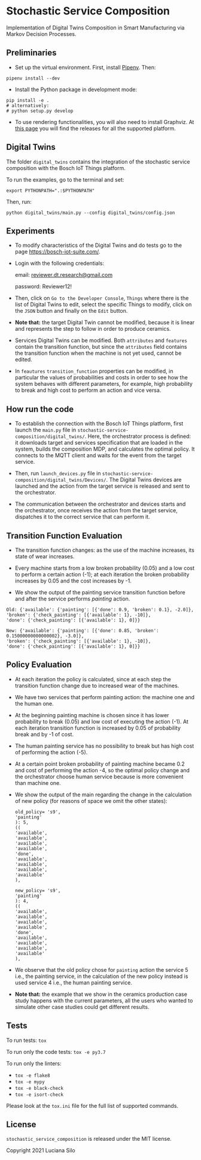 # Stochastic Service Composition

Implementation of Digital Twins Composition in Smart Manufacturing via Markov Decision Processes.
## Preliminaries

- Set up the virtual environment. 
First, install [Pipenv](https://pipenv-fork.readthedocs.io/en/latest/).
Then:
```
pipenv install --dev
```

- Install the Python package in development mode:
```
pip install -e .
# alternatively:
# python setup.py develop 
```

- To use rendering functionalities, you will also need to install Graphviz. 
  At [this page](https://www.graphviz.org/download/) you will
  find the releases for all the supported platform.

## Digital Twins

The folder `digital_twins` contains the integration of the 
stochastic service composition with the Bosch IoT Things platform.

To run the examples, go to the terminal and set:
```
export PYTHONPATH=".:$PYTHONPATH"
```

Then, run:
```
python digital_twins/main.py --config digital_twins/config.json
```
## Experiments
- To modify characteristics of the Digital Twins and do tests go to the page https://bosch-iot-suite.com/.

- Login with the following credentials:

  email: reviewer.dt.research@gmail.com

  password: Reviewer12!

- Then, click on ```Go to the Developer Console```, ```Things``` where there is the list of Digital Twins to edit, select the specific Things to modify, click on the ```JSON``` button and finally on the ```Edit``` button.

- **Note that:** the target Digital Twin cannot be modified, because it is linear and represents the step to follow in order to produce ceramics.

- Services Digital Twins can be modified. Both ```attributes``` and ```features``` contain the transition function, but since the ```attributes``` field contains the transition function when the machine is not yet used, cannot be edited. 

- In ```feautures``` ```transition_function``` properties can be modified, in particular the values of probabilities and costs in order to see how the system behaves with different parameters, for example, high probability to break and high cost to perform an action and vice versa.
## How run the code

- To establish the connection with the Bosch IoT Things platform, first launch the ```main.py``` file in ```stochastic-service-composition/digital_twins/```. Here, the orchestrator process is defined: it downloads target and services specification that are loaded in the system, builds the composition MDP, and calculates the optimal policy. It connects to the MQTT client and waits for the event from the target service.

- Then, run ```launch_devices.py``` file in ```stochastic-service-composition/digital_twins/Devices/```. The Digital Twins devices are launched and the action from the target service is released and sent to the orchestrator.

- The communication between the orchestrator and devices starts and the orchestrator, once receives the action from the target service, dispatches it to the correct service that can perform it.

## Transition Function Evaluation 

- The transition function changes: as the use of the machine increases, its state of wear increases.

- Every machine starts from a low broken probability (0.05) and a low cost to perform a certain action (-1); at each iteration the broken probability increases by 0.05 and the cost increases by -1.

- We show the output of the painting service transition function before and after the service performs _painting_ action.
```
Old: {'available': {'painting': [{'done': 0.9, 'broken': 0.1}, -2.0]},
'broken': {'check_painting': [{'available': 1}, -10]},
'done': {'check_painting': [{'available': 1}, 0]}}

New: {'available': {'painting': [{'done': 0.85, 'broken': 0.15000000000000002}, -3.0]},
'broken': {'check_painting': [{'available': 1}, -10]},
'done': {'check_painting': [{'available': 1}, 0]}}
``` 

## Policy Evaluation

- At each iteration the policy is calculated, since at each step the transition function change due to increased wear of the machines.

- We have two services that perform painting action: the machine one and the human one.

- At the beginning painting machine is chosen since it has lower probability to break (0.05) and low cost of executing the action (-1). At each iteration transition function is increased by 0.05 of probability break and by -1 of cost.
  
- The human painting service has no possibility to break but has high cost of performing the action (-5). 

- At a certain point broken probability of painting machine became 0.2 and cost of performing the action -4, so the optimal policy change and the orchestrator choose human service because is more convenient than machine one.

- We show the output of the main regarding the change in the calculation of new policy (for reasons of space we omit the other states):

  ```
  old_policy= 's9',
  'painting'
  ): 5,
  ((
  'available',
  'available',
  'available',
  'available',
  'done',
  'available',
  'available',
  'available',
  'available'
  ),
  
  new_policy= 's9',
  'painting'
  ): 4,
  ((
  'available',
  'available',
  'available',
  'available',
  'done',
  'available',
  'available',
  'available',
  'available'
  ),

- We observe that the old policy chose for ```painting``` action the service 5 i.e., the painting service, in the calculation of the new policy instead is used service 4 i.e., the human painting service.

- **Note that:** the example that we show in the ceramics production case study happens with the current parameters, all the users who wanted to simulate other case studies could get different results.
## Tests

To run tests: `tox`

To run only the code tests: `tox -e py3.7`

To run only the linters: 
- `tox -e flake8`
- `tox -e mypy`
- `tox -e black-check`
- `tox -e isort-check`

Please look at the `tox.ini` file for the full list of supported commands. 

## License

`stochastic_service_composition` is released under the MIT license.

Copyright 2021 Luciana Silo
